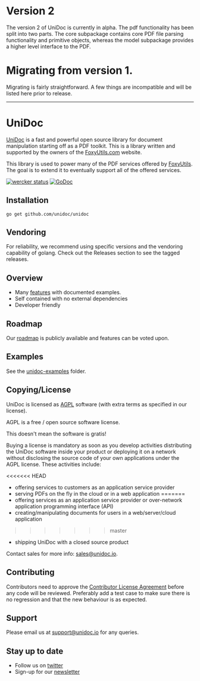 # Version 2

The version 2 of UniDoc is currently in alpha. The pdf functionality has been split into two parts.  The core subpackage contains core PDF file parsing functionality and primitive objects, whereas the model subpackage provides a higher level interface to the PDF.

# Migrating from version 1.

Migrating is fairly straightforward.  A few things are incompatible and will be listed here prior to release.

---

# UniDoc

[UniDoc](http://unidoc.io) is a fast and powerful open source library for document manipulation starting off as a PDF
toolkit. This is a library written and supported by the owners
of the [FoxyUtils.com](https://foxyutils.com) website.

This library is used to power many of the PDF services offered by [FoxyUtils](https://foxyutils.com). The goal is to extend it to
eventually support all of the offered services.

[![wercker status](https://app.wercker.com/status/22b50db125a6d376080f3f0c80d085fa/s/master "wercker status")](https://app.wercker.com/project/bykey/22b50db125a6d376080f3f0c80d085fa)
[![GoDoc](https://godoc.org/github.com/unidoc/unidoc?status.svg)](https://godoc.org/github.com/unidoc/unidoc)

## Installation
~~~
go get github.com/unidoc/unidoc
~~~

## Vendoring
For reliability, we recommend using specific versions and the vendoring capability of golang.
Check out the Releases section to see the tagged releases.

## Overview

 * Many [features](http://unidoc.io/features) with documented examples.
 * Self contained with no external dependencies
 * Developer friendly

## Roadmap

Our [roadmap](https://trello.com/b/JcliaYYI) is publicly available and features can be voted upon.

## Examples

See the [unidoc-examples](https://github.com/unidoc/unidoc-examples/tree/master) folder.

## Copying/License

UniDoc is licensed as [AGPL][agpl] software (with extra terms as specified in our license).

AGPL is a free / open source software license.

This doesn't mean the software is gratis!

Buying a license is mandatory as soon as you develop activities
distributing the UniDoc software inside your product or deploying it on a network
without disclosing the source code of your own applications under the AGPL license.
These activities include:

<<<<<<< HEAD
 * offering services to customers as an application service provider
 * serving PDFs on the fly in the cloud or in a web application
=======
 * offering services as an application service provider or over-network application programming interface (API)
 * creating/manipulating documents for users in a web/server/cloud application
>>>>>>> master
 * shipping UniDoc with a closed source product

Contact sales for more info: sales@unidoc.io.

## Contributing

Contributors need to approve the [Contributor License Agreement](https://docs.google.com/a/owlglobal.io/forms/d/1PfTjEAi67-x0JOTU45SDonJnWy1fWB_J1aopGss34bY/viewform) before any code will be reviewed. Preferably add a test case to make sure there is no regression and that the new behaviour is as expected.

## Support

Please email us at support@unidoc.io for any queries.

## Stay up to date

* Follow us on [twitter](https://twitter.com/unidoclib)
* Sign-up for our [newsletter](http://eepurl.com/b9Idt9)

[agpl]: LICENSE.md
[contributing]: CONTRIBUTING.md
